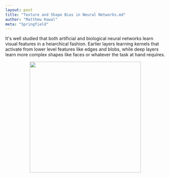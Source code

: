 ```yaml
---
layout: post
title: "Texture and Shape Bias in Neural Networks.md"
author: "Matthew Kowal"
meta: "Springfield"
--- 
```


It's well studied that both artificial and biological neural networks learn visual features in a heiarchical fashion. Earlier layers learning kernels that activate from lower level features like edges and blobs, while deep layers learn more complex shapes like faces or whatever the task at hand requires. 

<p align="center">
  <img src="/images/feature_hierarchy.png" height="350">
</p>
